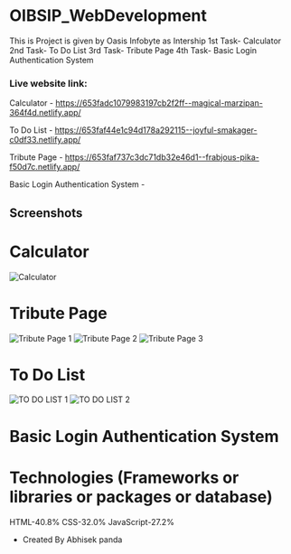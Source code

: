 # OIBSIP_WebDevelopment

This is Project is given by Oasis Infobyte as Intership 
1st Task- Calculator
2nd Task- To Do List
3rd Task- Tribute Page
4th Task- Basic Login Authentication System

### Live website link:
Calculator - https://653fadc1079983197cb2f2ff--magical-marzipan-364f4d.netlify.app/

To Do List - https://653faf44e1c94d178a292115--joyful-smakager-c0df33.netlify.app/

Tribute Page - https://653faf737c3dc71db32e46d1--frabjous-pika-f50d7c.netlify.app/

Basic Login Authentication System - 


## Screenshots  
# Calculator
![Calculator](https://github.com/abhisek2004/OIBSIP_WebDevelopment/assets/117925314/38993f0b-fa15-469c-b011-c267e6cce4ac)

# Tribute Page
![Tribute Page 1](https://github.com/abhisek2004/OIBSIP_WebDevelopment/assets/117925314/694d0d56-8822-496a-81e6-3cacedd55e27)
![Tribute Page 2](https://github.com/abhisek2004/OIBSIP_WebDevelopment/assets/117925314/06a9aa8d-02da-419d-a8eb-b279ba57ffd8)
![Tribute Page 3](https://github.com/abhisek2004/OIBSIP_WebDevelopment/assets/117925314/3e28bbdd-24ab-452c-8324-972f4b5e1e48)

# To Do List
![TO DO LIST 1](https://github.com/abhisek2004/OIBSIP_WebDevelopment/assets/117925314/6e2eb9c8-8432-4296-92df-e3586e29ee87)
![TO DO LIST 2](https://github.com/abhisek2004/OIBSIP_WebDevelopment/assets/117925314/9a6e15bd-c51f-4197-9abb-e414121d90b4)

# Basic Login Authentication System


# Technologies (Frameworks or libraries or packages or database)
HTML-40.8% 
CSS-32.0%
JavaScript-27.2%

- Created By Abhisek panda
